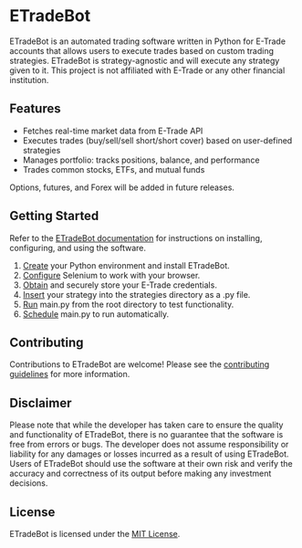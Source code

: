 # ETradeBot

ETradeBot is an automated trading software written in Python for E-Trade accounts that allows users to execute trades based on custom trading strategies. ETradeBot is strategy-agnostic and will execute any strategy given to it. This project is not affiliated with E-Trade or any other financial institution.

## Features

-   Fetches real-time market data from E-Trade API
-   Executes trades (buy/sell/sell short/short cover) based on user-defined strategies
-   Manages portfolio: tracks positions, balance, and performance
-   Trades common stocks, ETFs, and mutual funds

Options, futures, and Forex will be added in future releases. 

## Getting Started

Refer to the [ETradeBot documentation](https://etradebot.readthedocs.io/en/latest/index.html) for instructions on installing, configuring, and using the software. 

1. [Create](https://etradebot.readthedocs.io/en/latest/environment.html) your Python environment and install ETradeBot.
2. [Configure](https://etradebot.readthedocs.io/en/latest/selenium.html) Selenium to work with your browser.
3. [Obtain](https://etradebot.readthedocs.io/en/latest/credentials.html) and securely store your E-Trade credentials.
4. [Insert](https://etradebot.readthedocs.io/en/latest/strategies.html) your strategy into the strategies directory as a .py file.
5. [Run](https://etradebot.readthedocs.io/en/latest/running.html) main.py from the root directory to test functionality.
6. [Schedule](https://etradebot.readthedocs.io/en/latest/scheduling.html) main.py to run automatically.

## Contributing

Contributions to ETradeBot are welcome! Please see the [contributing guidelines](https://github.com/nathanramoscfa/etradebot/blob/main/CONTRIBUTING.md) for more information.

## Disclaimer

Please note that while the developer has taken care to ensure the quality and functionality of ETradeBot, there is no guarantee that the software is free from errors or bugs. The developer does not assume responsibility or liability for any damages or losses incurred as a result of using ETradeBot. Users of ETradeBot should use the software at their own risk and verify the accuracy and correctness of its output before making any investment decisions. 

## License

ETradeBot is licensed under the [MIT License](https://github.com/nathanramoscfa/etradebot/blob/main/LICENSE).
